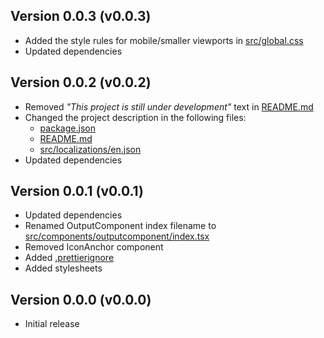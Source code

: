 ## Version 0.0.3 (v0.0.3)

-   Added the style rules for mobile/smaller viewports in [src/global.css](./src/global.css)
-   Updated dependencies

## Version 0.0.2 (v0.0.2)

-   Removed _"This project is still under development"_ text in [README.md](./README.md)
-   Changed the project description in the following files:
    -   [package.json](./package.json)
    -   [README.md](./README.md)
    -   [src/localizations/en.json](./src/localizations/en.json)
-   Updated dependencies

## Version 0.0.1 (v0.0.1)

-   Updated dependencies
-   Renamed OutputComponent index filename to [src/components/outputcomponent/index.tsx](./src/components/outputcomponent/index.tsx)
-   Removed IconAnchor component
-   Added [.prettierignore](./.prettierignore)
-   Added stylesheets

## Version 0.0.0 (v0.0.0)

-   Initial release
